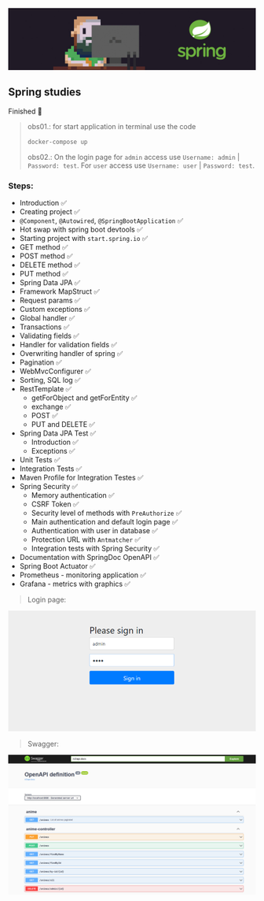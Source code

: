<img src="imgs/springboot.png" alt="banner dev and logo spring">

## Spring studies

Finished 🎉

> obs01.: for start application in terminal use the code
> ```bash
> docker-compose up
> ```
> obs02.: On the login page for `admin` access use `Username: admin` | `Password: test`.
> For `user` access use `Username: user` | `Password: test`.

### Steps:

- Introduction ✅
- Creating project ✅
- `@Component`, `@Autowired`, `@SpringBootApplication` ✅
- Hot swap with spring boot devtools ✅
- Starting project with `start.spring.io` ✅
- GET method ✅
- POST method ✅
- DELETE method ✅
- PUT method ✅
- Spring Data JPA ✅
- Framework MapStruct ✅
- Request params ✅
- Custom exceptions ✅
- Global handler ✅
- Transactions ✅
- Validating fields ✅
- Handler for validation fields ✅
- Overwriting handler of spring ✅
- Pagination ✅
- WebMvcConfigurer ✅
- Sorting, SQL log ✅
- RestTemplate ✅
    - getForObject and getForEntity ✅
    - exchange ✅
    - POST ✅
    - PUT and DELETE ✅
- Spring Data JPA Test ✅
    - Introduction ✅
    - Exceptions ✅
- Unit Tests ✅
- Integration Tests ✅
- Maven Profile for Integration Testes ✅
- Spring Security ✅
    - Memory authentication ✅
    - CSRF Token ✅
    - Security level of methods with `PreAuthorize` ✅
    - Main authentication and default login page ✅
    - Authentication with user in database ✅
    - Protection URL with `Antmatcher` ✅
    - Integration tests with Spring Security ✅
- Documentation with SpringDoc OpenAPI ✅
- Spring Boot Actuator ✅
- Prometheus - monitoring application ✅
- Grafana - metrics with graphics ✅


> Login page:
<p>
  <img src="./imgs/login.png">
</p>

> Swagger:
<p>
  <img src="./imgs/swagger.png">
</p>
